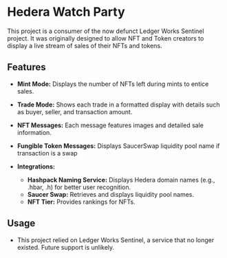 # Hedera Watch Party

This project is a consumer of the now defunct Ledger Works Sentinel project. It was originally designed to allow NFT and Token creators to display a live stream of sales of their NFTs and tokens.

## Features

- **Mint Mode:**
  Displays the number of NFTs left during mints to entice sales.

- **Trade Mode:**
  Shows each trade in a formatted display with details such as buyer, seller, and transaction amount.

- **NFT Messages:**
  Each message features images and detailed sale information.

- **Fungible Token Messages:**
  Displays SaucerSwap liquidity pool name if transaction is a swap

- **Integrations:**
  - **Hashpack Naming Service:**
    Displays Hedera domain names (e.g., .hbar, .h) for better user recognition.
  - **Saucer Swap:**
    Retrieves and displays liquidity pool names.
  - **NFT Tier:**
    Provides rankings for NFTs.

## Usage

- This project relied on Ledger Works Sentinel, a service that no longer existed. Future support is unlikely.
